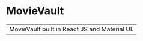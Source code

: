 # MovieVault

<table>
<tr>
<td>
  MovieVault built in React JS and Material UI.
</td>
</tr>
</table>
